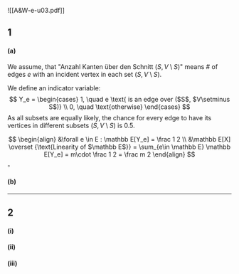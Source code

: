 ![[A&W-e-u03.pdf]]


## 1
#### (a)
We assume, that "Anzahl Kanten über den Schnitt ($S, V\setminus S$)" means \# of edges $e$ with an incident vertex in each set ($S, V \setminus S$).

We define an indicator variable:
$$
Y_e =
\begin{cases}
1, \quad e \text{ is an edge over ($S$, $V\setminus S$)} \\
0, \quad \text{otherwise}
\end{cases}
$$
As all subsets are equally likely, the chance for every edge to have its vertices in different subsets $(S, V\setminus S)$ is $0.5$.

$$
\begin{align}
&\forall e \in E : \mathbb E[Y_e] = \frac 1 2 \\
&\mathbb E[X] \overset {\text{Linearity of $\mathbb E$}} = \sum_{e\in \mathbb E} \mathbb E[Y_e] = m\cdot \frac 1 2 = \frac m 2
\end{align}
$$
$\square$

#### (b)

___

## 2
#### (i)




#### (ii)





#### (iii)
